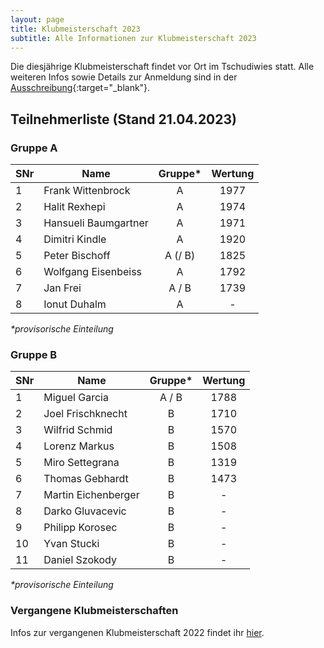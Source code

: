 ```yaml
---
layout: page
title: Klubmeisterschaft 2023
subtitle: Alle Informationen zur Klubmeisterschaft 2023
---
```


Die diesjährige Klubmeisterschaft findet vor Ort im Tschudiwies statt. Alle weiteren Infos sowie Details zur Anmeldung
sind in der [Ausschreibung](Klubmeisterschaft2023.pdf){:target="\_blank"}.

## Teilnehmerliste (Stand 21.04.2023)

### Gruppe A

| SNr | Name                 | Gruppe* | Wertung |
|-----|----------------------|:-------:|:-------:|
| 1   | Frank Wittenbrock    |    A    |  1977   |
| 2   | Halit Rexhepi        |    A    |  1974   |
| 3   | Hansueli Baumgartner |    A    |  1971   |
| 4   | Dimitri Kindle       |    A    |  1920   |
| 5   | Peter Bischoff       | A (/ B) |  1825   |
| 6   | Wolfgang Eisenbeiss  |    A    |  1792   |
| 7   | Jan Frei             |  A / B  |  1739   |
| 8   | Ionut Duhalm         |    A    |    -    |

_*provisorische Einteilung_

### Gruppe B

| SNr | Name                | Gruppe* | Wertung |
|-----|---------------------|:-------:|:-------:|
| 1   | Miguel Garcia       |  A / B  |  1788   |
| 2   | Joel Frischknecht   |    B    |  1710   |
| 3   | Wilfrid Schmid      |    B    |  1570   |
| 4   | Lorenz Markus       |    B    |  1508   |
| 5   | Miro Settegrana     |    B    |  1319   |
| 6   | Thomas Gebhardt     |    B    |  1473   |
| 7   | Martin Eichenberger |    B    |    -    |
| 8   | Darko Gluvacevic    |    B    |    -    |
| 9   | Philipp Korosec     |    B    |    -    |
| 10  | Yvan Stucki         |    B    |    -    |
| 11  | Daniel Szokody      |    B    |    -    |

_*provisorische Einteilung_

### Vergangene Klubmeisterschaften

Infos zur vergangenen Klubmeisterschaft 2022 findet ihr [hier](../2022).
